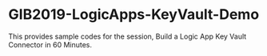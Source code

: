 # GIB2019-LogicApps-KeyVault-Demo
This provides sample codes for the session, Build a Logic App Key Vault Connector in 60 Minutes.
